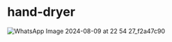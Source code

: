 # hand-dryer

![WhatsApp Image 2024-08-09 at 22 54 27_f2a47c90](https://github.com/user-attachments/assets/be85b240-baab-4d27-a887-35cdcabb4ef4)
